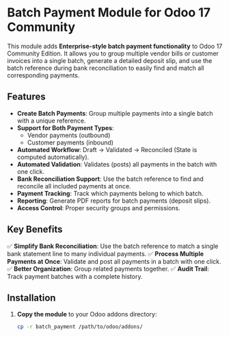 # Batch Payment Module for Odoo 17 Community

This module adds **Enterprise-style batch payment functionality** to Odoo 17 Community Edition. It allows you to group multiple vendor bills or customer invoices into a single batch, generate a detailed deposit slip, and use the batch reference during bank reconciliation to easily find and match all corresponding payments.

## Features

- **Create Batch Payments**: Group multiple payments into a single batch with a unique reference.
- **Support for Both Payment Types**: 
  - Vendor payments (outbound)
  - Customer payments (inbound)
- **Automated Workflow**: Draft → Validated → Reconciled (State is computed automatically).
- **Automated Validation**: Validates (posts) all payments in the batch with one click.
- **Bank Reconciliation Support**: Use the batch reference to find and reconcile all included payments at once.
- **Payment Tracking**: Track which payments belong to which batch.
- **Reporting**: Generate PDF reports for batch payments (deposit slips).
- **Access Control**: Proper security groups and permissions.

## Key Benefits

✅ **Simplify Bank Reconciliation**: Use the batch reference to match a single bank statement line to many individual payments.
✅ **Process Multiple Payments at Once**: Validate and post all payments in a batch with one click.
✅ **Better Organization**: Group related payments together.
✅ **Audit Trail**: Track payment batches with a complete history.

## Installation

1. **Copy the module** to your Odoo addons directory:
   ```bash
   cp -r batch_payment /path/to/odoo/addons/